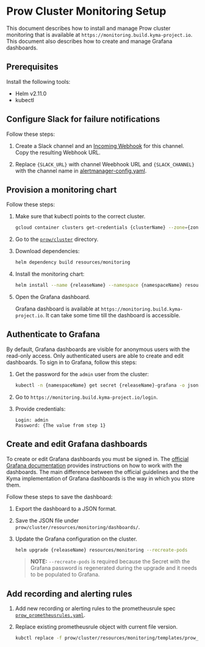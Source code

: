 # Prow Cluster Monitoring Setup

This document describes how to install and manage Prow cluster monitoring that is available at `https://monitoring.build.kyma-project.io`. This document also describes how to create and manage Grafana dashboards.

## Prerequisites

Install the following tools:

- Helm v2.11.0
- kubectl

## Configure Slack for failure notifications

Follow these steps:

1. Create a Slack channel and an [Incoming Webhook](https://api.slack.com/incoming-webhooks) for this channel. Copy the resulting Webhook URL.

2. Replace `{SLACK_URL}` with channel Weebhook URL and `{SLACK_CHANNEL}` with the channel name in [alertmanager-config.yaml](../../prow/cluster/resources/monitoring/alertmanager-config.yaml).

## Provision a monitoring chart

Follow these steps:

1. Make sure that kubectl points to the correct cluster.
   
   ```bash
   gcloud container clusters get-credentials {clusterName} --zone={zoneName} --project={projectName}
   ```

2. Go to the [`prow/cluster`](../../prow/cluster) directory.

3. Download dependencies:
   
   ```bash
   helm dependency build resources/monitoring
   ```

4. Install the monitoring chart:

   ```bash
   helm install --name {releaseName} --namespace {namespaceName} resources/monitoring -f values.yaml,prometheus-config.yaml,alertmanager-config.yaml,grafana-config.yaml
   ```

5. Open the Grafana dashboard.
   
   Grafana dashboard is available at `https://monitoring.build.kyma-project.io`. It can take some time till the dashboard is accessible.

## Authenticate to Grafana

By default, Grafana dashboards are visible for anonymous users with the read-only access. Only authenticated users are able to create and edit dashboards. To sign in to Grafana, follow this steps:

1. Get the password for the `admin` user from the cluster:

   ```bash
   kubectl -n {namespaceName} get secret {releaseName}-grafana -o jsonpath="{.data.admin-password}" | base64 -D
   ```

2. Go to `https://monitoring.build.kyma-project.io/login`.

3. Provide credentials:

   ```
   Login: admin
   Password: {The value from step 1}
   ```

## Create and edit Grafana dashboards

To create or edit Grafana dashboards you must be signed in. The [official Grafana documentation](http://docs.grafana.org/guides/getting_started/) provides instructions on how to work with the dashboards. The main difference between the official guidelines and the the Kyma implementation of Grafana dashboards is the way in which you store them.

Follow these steps to save the dashboard:

1. Export the dashboard to a JSON format.

2. Save the JSON file under `prow/cluster/resources/monitoring/dashboards/`.

3. Update the Grafana configuration on the cluster.
   
   ```bash
   helm upgrade {releaseName} resources/monitoring --recreate-pods
   ```

   > **NOTE:** `--recreate-pods` is required because the Secret with the Grafana password is regenerated during the upgrade and it needs to be populated to Grafana.

## Add recording and alerting rules

1. Add new recording or alerting rules to the prometheusrule spec [`prow_prometheusrules.yaml`](../../prow/cluster/resources/monitoring/templates/prow_prometheusrules.yaml).

2. Replace existing prometheusrule object with current file version.
   ```bash
   kubctl replace -f prow/cluster/resources/monitoring/templates/prow_prometheusrules.yaml
   ```
